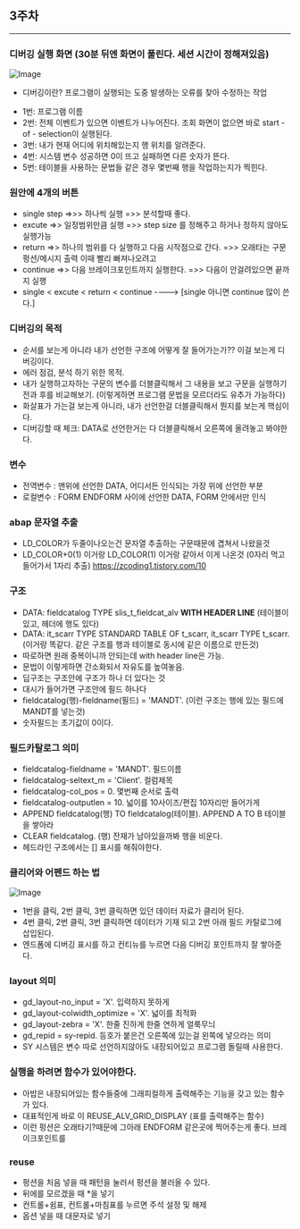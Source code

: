 ## 3주차
****

### 디버깅 실행 화면 (30분 뒤엔 화면이 풀린다. 세션 시간이 정해져있음)
![Image](https://github.com/user-attachments/assets/fb2c41b2-5f79-427b-bed6-7c6ac8943270)

* 디버깅이란?  프로그램이 실행되는 도중 발생하는 오류를 찾아 수정하는 작업
   
- 1번:  프로그램 이름
- 2번:  전체 이벤트가 있으면 이벤트가 나누어진다. 조회 화면이 없으면 바로 start - of - selection이 실행된다.
- 3번:  내가 현재 어디에 위치해있는지 행 위치를 알려준다.
- 4번:  시스템 변수 성공하면 0이 뜨고 실패하면 다른 숫자가 뜬다.
- 5번:  테이블을 사용하는 문법들 같은 경우 몇번째 행을 작업하는지가 찍힌다.

### 원안에 4개의 버튼

- single step  =>>> 하나씩 실행 =>> 분석할때 좋다. 
- excute  =>> 일정범위만큼 실행 =>> step size 를 정해주고 하거나 정하지 않아도 실행가능
- return  =>> 하나의 범위를 다 실행하고 다음 시작점으로 간다. =>> 오래타는 구문 펑션/메시지 출력 이때 빨리 빠져나오려고 
- continue =>> 다음 브레이크포인트까지 실행한다. =>> 다음이 안걸려있으면 끝까지 실행
- single < excute < return < continue ----> [single 아니면 continue 많이 쓴다.]

### 디버깅의 목적

- 순서를 보는게 아니라 내가 선언한 구조에 어떻게 잘 들어가는가?? 이걸 보는게 디버깅이다.
- 에러 점검, 분석 하기 위한 목적.
- 내가 실행하고자하는 구문의 변수를 더블클릭해서 그 내용을 보고 구문을 실행하기 전과 후를 비교해보기.
  (이렇게하면 프로그램 문법을 모르더라도 유추가 가능하다)
- 화살표가 가는걸 보는게 아니라, 내가 선언한걸 더블클릭해서 뭔지를 보는게 핵심이다.
- 디버깅할 때 체크: DATA로 선언한거는 다 더블클릭해서 오른쪽에 올려놓고 봐야한다.


### 변수

- 전역변수 : 맨위에 선언한 DATA, 어디서든 인식되는 가장 위에 선언한 부분
- 로컬변수 : FORM ENDFORM 사이에 선언한 DATA, FORM 안에서만 인식

### abap 문자열 추출

- LD_COLOR가 두줄이나오는건 문자열 추출하는 구문때문에 겹쳐서 나왔을것
- LD_COLOR+0(1) 이거랑 LD_COLOR(1) 이거랑 같아서 이게 나온것 (0자리 먹고 들어가서 1자리 추출)
  <https://zcoding1.tistory.com/10>

### 구조

- DATA: fieldcatalog TYPE slis_t_fieldcat_alv __WITH HEADER LINE__ (테이블이 있고, 헤더에 행도 있다)
- DATA: it_scarr TYPE STANDARD TABLE OF t_scarr, it_scarr TYPE t_scarr. (이거랑 똑같다. 같은 구조를 행과 테이블로 동시에 같은 이름으로 만든것)
- 따로하면 원래 중복이니까 안되는데 with header line은 가능.
- 문법이 이렇게하면 간소화되서 자유도를 높여놓음.
- 딥구조는 구조안에 구조가 하나 더 있다는 것
- 대시가 들어가면 구조안에 필드 하나다
- fieldcatalog(행)-fieldname(필드)   = 'MANDT'. (이런 구조는 행에 있는 필드에 MANDT를 넣는것)
- 숫자필드는 초기값이 0이다.

### 필드카탈로그 의미

- fieldcatalog-fieldname   = 'MANDT'.   필드이름
- fieldcatalog-seltext_m   = 'Client'.      컬럼제목
- fieldcatalog-col_pos     = 0.              몇번째 순서로 출력
- fieldcatalog-outputlen   = 10.            넓이를 10사이즈/편집 10자리만 들어가게
- APPEND fieldcatalog(행) TO fieldcatalog(테이블).   APPEND A TO B 테이블을 쌓아라
- CLEAR  fieldcatalog.  (행) 잔재가 남아있을까봐 행을 비운다.
- 헤드라인 구조에서는 [] 표시를 해줘야한다.

### 클리어와 어펜드 하는 법

![Image](https://github.com/user-attachments/assets/0f5eaa3b-d17a-4a28-a0b3-aa2dfcb46350)

- 1번을 클릭, 2번 클릭, 3번 클릭하면 있던 데이터 자료가 클리어 된다.
- 4번 클릭, 2번 클릭, 3번 클릭하면 데이터가 기재 되고 2번 아래 필드 카탈로그에 삽입된다.
- 엔드폼에 디버깅 표시를 하고 컨티뉴를 누르면 다음 디버깅 포인트까지 잘 쌓아준다.

### layout 의미
 
- gd_layout-no_input          = 'X'.   입력하지 못하게
- gd_layout-colwidth_optimize = 'X'.   넓이를 최적화
- gd_layout-zebra = 'X'.   한줄 진하게 한줄 연하게 얼룩무늬
- gd_repid = sy-repid. 등호가 붙은건 오른쪽에 있는걸 왼쪽에 넣으라는 의미
- SY 시스템은 변수 따로 선언하지않아도 내장되어있고 프로그램 돌릴때 사용한다.

### 실행을 하려면 함수가 있어야한다.

- 아밥은 내장되어있는 함수들중에 그래피컬하게 출력해주는 기능을 갖고 있는 함수가 있다.
- 대표적인게 바로 이 REUSE_ALV_GRID_DISPLAY (표를 출력해주는 함수)
- 이런 펑션은 오래타기?때문에 그아래 ENDFORM 같은곳에 찍어주는게 좋다. 브레이크포인트를

### reuse

- 펑션을 처음 넣을 때 패턴을 눌러서 펑션을 불러올 수 있다.
- 뒤에를 모르겠을 때 *을 넣기
- 컨트롤+쉼표, 컨트롤+마침표를 누르면 주석 설정 및 해제
- 옵션 넣을 때 대문자로 넣기
  
